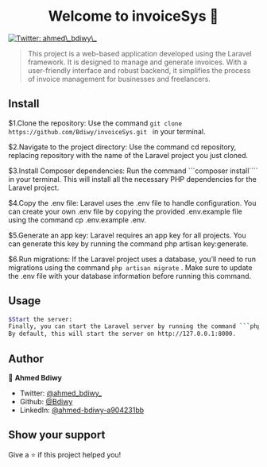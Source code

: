 <h1 align="center">Welcome to invoiceSys 👋</h1>
<p>
  <a href="https://twitter.com/ahmed\_bdiwy\_" target="_blank">
    <img alt="Twitter: ahmed\_bdiwy\_" src="https://img.shields.io/twitter/follow/ahmed\_bdiwy\_.svg?style=social" />
  </a>
</p>

> This project is a web-based application developed using the Laravel framework. It is designed to manage and generate invoices. With a user-friendly interface and robust backend, it simplifies the process of invoice management for businesses and freelancers.

## Install

$1.Clone the repository:
Use the command ```git clone https://github.com/Bdiwy/invoiceSys.git ``` in your terminal. 

$2.Navigate to the project directory:
Use the command cd repository, replacing repository with the name of the Laravel project you just cloned.

$3.Install Composer dependencies: 
Run the command ```composer install```` in your terminal. 
This will install all the necessary PHP dependencies for the Laravel project.

$4.Copy the .env file: 
Laravel uses the .env file to handle configuration. You can create your own .env file by copying the provided .env.example file using the command cp .env.example .env.

$5.Generate an app key:
Laravel requires an app key for all projects. You can generate this key by running the command php artisan key:generate.

$6.Run migrations:
If the Laravel project uses a database, you’ll need to run migrations using the command ```php artisan migrate``` . 
Make sure to update the .env file with your database information before running this command.

## Usage

```sh
$Start the server:
Finally, you can start the Laravel server by running the command ```php artisan serve``` .
By default, this will start the server on http://127.0.0.1:8000.
```

## Author

👤 **Ahmed Bdiwy**

* Twitter: [@ahmed\_bdiwy\_](https://twitter.com/ahmed\_bdiwy\_)
* Github: [@Bdiwy](https://github.com/Bdiwy)
* LinkedIn: [@ahmed-bdiwy-a904231bb](https://linkedin.com/in/ahmed-bdiwy-a904231bb)

## Show your support

Give a ⭐️ if this project helped you!

